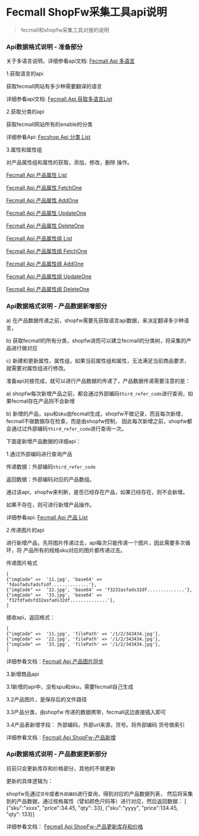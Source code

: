 Fecmall ShopFw采集工具api说明
==============================

> fecmall和shopfw采集工具对接的说明


### Api数据格式说明 - 准备部分

关于多语言说明，详细参看api文档: [Fecmall Api 多语言](http://www.fecmall.com/doc/fecshop-guide/develop/cn-2.0/guide-fecmall-api-mutil-lang.html)



1.获取语言的api

获取fecmall网站有多少种需要翻译的语言

详细参看api文档: [Fecmall Api 获取多语言List](http://www.fecmall.com/doc/fecshop-guide/develop/cn-2.0/guide-fecmall-api-mutil-lang-list.html)

2.获取分类的api


获取fecmall网站所有的enable的分类

详细参看Api: [Fecshop Api 分类 List](http://www.fecmall.com/doc/fecshop-guide/develop/cn-2.0/guide-fecmall-api-category.html)

3.属性和属性组


对产品属性组和属性的获取，添加，修改，删除 操作。

[Fecmall Api 产品属性 List](fecmall-api-attr-list.md)

[Fecmall Api 产品属性 FetchOne](fecmall-api-product-attr-fetchone.md)

[Fecmall Api 产品属性 AddOne](fecmall-api-attr-add.md)

[Fecmall Api 产品属性 UpdateOne](fecmall-api-attr-update.md)

[Fecmall Api 产品属性 DeleteOne](fecmall-api-attr-delete.md)

[Fecmall Api 产品属性组 List](fecmall-api-attr-group-list.md)

[Fecmall Api 产品属性组 FetchOne](fecmall-api-product-attr-group-fetchone.md)

[Fecmall Api 产品属性组 AddOne](fecmall-api-attr-group-add.md)

[Fecmall Api 产品属性组 UpdateOne](fecmall-api-attr-group-update.md)

[Fecmall Api 产品属性组 DeleteOne](fecmall-api-attr-group-delete.md)

### Api数据格式说明 - 产品数据新增部分

a) 在产品数据传递之前，shopfw需要先获取语言api数据，来决定翻译多少种语言，

b) 获取fecmall的所有分类，shopfw进而可以建立fecmall的分类树，将采集的产品进行做对应

c) 新建和更新属性，属性组，如果当前属性组和属性，无法满足当前商品要求，就需要对属性组进行修改。


准备api对接完成，就可以进行产品数据的传递了，产品数据传递需要注意的是：

a) shopfw每次新增产品之前，都会通过外部编码`third_refer_code`进行查询，如果fecmal存在产品则不会新增

b) 新增的产品，spu和sku由fecmall生成，shopfw不做记录，而且每次新增，fecmall不做数据存在检查，而是由shopfw控制，
因此每次新增之前，shopfw都会通过过外部编码`third_refer_code`进行查询一次。


下面是新增产品数据的详细api：


1.通过外部编码进行查询产品


传递数据：外部编码`third_refer_code`

返回数据：外部编码对应的产品数组。


通过该api，shopfw来判断，是否已经存在产品，如果已经存在，则不会新增。

如果不存在，则可进行新增产品操作。


详细参看api: [Fecmall Api 产品 List](http://www.fecmall.com/doc/fecshop-guide/develop/cn-2.0/guide-fecmall-api-product.html)

2.传递图片的api

进行新增产品，先将图片传递过去，api每次只能传递一个图片，因此需要多次循环，将
产品所有的规格sku对应的图片都传递过去。

传递图片格式

```
[
{"imgCode" =>  '11.jpg', 'base64' => 'fdasfadsfadsfsdf..............'}, 
{"imgCode" =>  '22.jpg', 'base64' => 'f3232asfads32df..............'}, 
{"imgCode" =>  '33.jpg', 'base64' => 'f32fdfadsfd32asfads32df..............'}, 
]
```


接收api，返回格式：

```
[
{"imgCode" =>  '11.jpg', 'filePath' => '/1/2/343434.jpg'}, 
{"imgCode" =>  '22.jpg', 'filePath' => '/1/2/343434.jpg'}, 
{"imgCode" =>  '33.jpg', 'filePath' => '/1/2/343434.jpg'}, 
]
```

详细参看文档：[Fecmall Api 产品图片同步](http://www.fecmall.com/doc/fecshop-guide/develop/cn-2.0/guide-fecmall-api-product-image-sync.html)

3.新增商品api

3.1新增的api中，没有spu和sku，需要fecmall自己生成

3.2产品图片，是保存后的文件路径

3.3产品分类，由shopfw 传递的数据携带，fecmall这边直接插入即可

3.4产品表新增字段：  外部编码，外部url来源，货号。将外部编码  货号做索引

详细参看文档：[Fecmall Api ShopFw-产品新增](http://www.fecmall.com/doc/fecshop-guide/develop/cn-2.0/guide-fecmall-api-shopfw-product-add.html)

### Api数据格式说明 - 产品数据更新部分


目前只会更新库存和价格部分，其他的不做更新

更新的具体逻辑为：

shopfw先通过`货号`或者`外部编码`进行查询，得到对应的产品数据列表，
然后将采集到的产品数据，通过规格属性（譬如颜色尺码等）进行对应，然后返回数据：
[ {"sku":"xxxx",  "price":34.45, "qty": 33}, {"sku":"yyyy",  "price":134.45, "qty": 133}]

详细参看文档： [Fecmall Api ShopFw-产品更新库存和价格](http://www.fecmall.com/doc/fecshop-guide/develop/cn-2.0/guide-fecmall-api-shopfw-product-update-stock-and-price.html)























